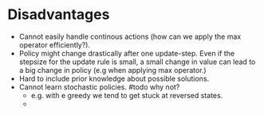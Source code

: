 

# Disadvantages
* Cannot easily handle continous actions (how can we apply the max operator efficiently?).
* Policy might change drastically after one update-step. Even if the stepsize for the update rule is small, a small change in value can lead to a big change in policy (e.g when applying max operator.)
* Hard to include prior knowledge about possible solutions.
* Cannot learn stochastic policies. #todo why not?
	* e.g. with e greedy we tend to get stuck at reversed states.
	* 
